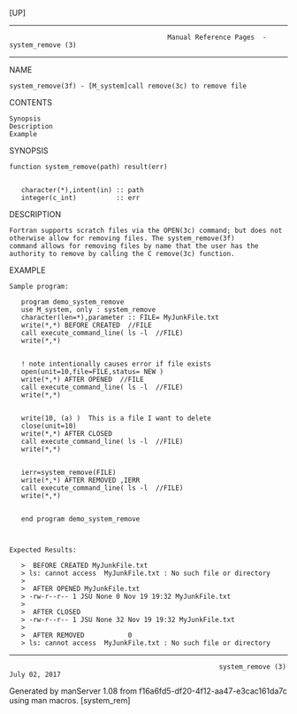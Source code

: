 [UP]

-----------------------------------------------------------------------------------------------------------------------------------
                                            Manual Reference Pages  - system_remove (3)
-----------------------------------------------------------------------------------------------------------------------------------
                                                                 
NAME

    system_remove(3f) - [M_system]call remove(3c) to remove file

CONTENTS

    Synopsis
    Description
    Example

SYNOPSIS

    function system_remove(path) result(err)


       character(*),intent(in) :: path
       integer(c_int)          :: err



DESCRIPTION

    Fortran supports scratch files via the OPEN(3c) command; but does not otherwise allow for removing files. The system_remove(3f)
    command allows for removing files by name that the user has the authority to remove by calling the C remove(3c) function.

EXAMPLE

    Sample program:

       program demo_system_remove
       use M_system, only : system_remove
       character(len=*),parameter :: FILE= MyJunkFile.txt 
       write(*,*) BEFORE CREATED  //FILE
       call execute_command_line( ls -l  //FILE)
       write(*,*)


       ! note intentionally causes error if file exists
       open(unit=10,file=FILE,status= NEW )
       write(*,*) AFTER OPENED  //FILE
       call execute_command_line( ls -l  //FILE)
       write(*,*)


       write(10, (a) )  This is a file I want to delete 
       close(unit=10)
       write(*,*) AFTER CLOSED  
       call execute_command_line( ls -l  //FILE)
       write(*,*)


       ierr=system_remove(FILE)
       write(*,*) AFTER REMOVED ,IERR
       call execute_command_line( ls -l  //FILE)
       write(*,*)


       end program demo_system_remove



    Expected Results:

       >  BEFORE CREATED MyJunkFile.txt
       > ls: cannot access  MyJunkFile.txt : No such file or directory
       >
       >  AFTER OPENED MyJunkFile.txt
       > -rw-r--r-- 1 JSU None 0 Nov 19 19:32 MyJunkFile.txt
       >
       >  AFTER CLOSED
       > -rw-r--r-- 1 JSU None 32 Nov 19 19:32 MyJunkFile.txt
       >
       >  AFTER REMOVED           0
       > ls: cannot access  MyJunkFile.txt : No such file or directory





-----------------------------------------------------------------------------------------------------------------------------------

                                                         system_remove (3)                                            July 02, 2017

Generated by manServer 1.08 from f16a6fd5-df20-4f12-aa47-e3cac161da7c using man macros.
                                                           [system_rem]

